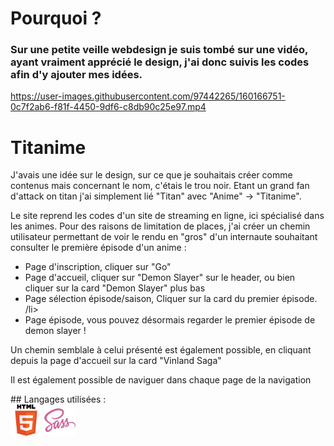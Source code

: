 # Pourquoi ?

<h3> Sur une petite veille webdesign je suis tombé sur une vidéo, ayant vraiment apprécié le design, j'ai donc suivis les codes afin d'y ajouter mes idées. </h3>

https://user-images.githubusercontent.com/97442265/160166751-0c7f2ab6-f81f-4450-9df6-c8db90c25e97.mp4

# Titanime

<p> J'avais une idée sur le design, sur ce que je souhaitais créer comme contenus mais concernant le nom, c'étais le trou noir. Etant un  grand fan d'attack on titan
j'ai simplement lié "Titan" avec "Anime" -> "Titanime". </p>

<p> Le site reprend les codes d'un site de streaming en ligne, ici spécialisé dans les animes. Pour des raisons de limitation de places, j'ai créer un chemin
utilisateur permettant de voir le rendu en "gros" d'un internaute souhaitant consulter le première épisode d'un anime : </p>

<ul>

<li> Page d'inscription, cliquer sur "Go" </li>

<li> Page d'accueil, cliquer sur "Demon Slayer" sur le header, ou bien cliquer sur la card "Demon Slayer" plus bas </li>

<li> Page sélection épisode/saison, Cliquer sur la card du premier épisode. /li> 

<li> Page épisode, vous pouvez désormais regarder le premier épisode de demon slayer ! </li> 

</ul>
<p> Un chemin semblale à celui présenté est également possible, en cliquant depuis la page d'accueil sur la card "Vinland Saga" </p>
<p> Il est également possible de naviguer dans chaque page de la navigation </p>
## Langages utilisées :
<div>
    <img src="https://raw.githubusercontent.com/github/explore/80688e429a7d4ef2fca1e82350fe8e3517d3494d/topics/html/html.png" alt="Html" height="50px">
    <img src="https://raw.githubusercontent.com/github/explore/80688e429a7d4ef2fca1e82350fe8e3517d3494d/topics/sass/sass.png" alt="Sass" height="50px">
</div>
